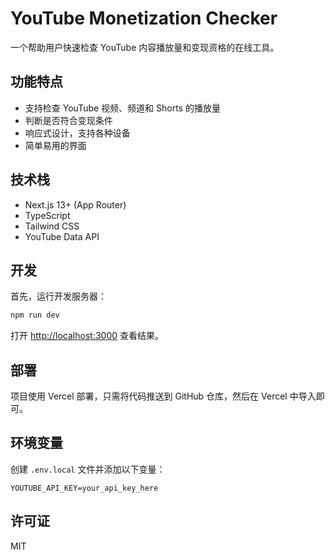 # YouTube Monetization Checker

一个帮助用户快速检查 YouTube 内容播放量和变现资格的在线工具。

## 功能特点

- 支持检查 YouTube 视频、频道和 Shorts 的播放量
- 判断是否符合变现条件
- 响应式设计，支持各种设备
- 简单易用的界面

## 技术栈

- Next.js 13+ (App Router)
- TypeScript
- Tailwind CSS
- YouTube Data API

## 开发

首先，运行开发服务器：

```bash
npm run dev
```

打开 [http://localhost:3000](http://localhost:3000) 查看结果。

## 部署

项目使用 Vercel 部署，只需将代码推送到 GitHub 仓库，然后在 Vercel 中导入即可。

## 环境变量

创建 `.env.local` 文件并添加以下变量：

```env
YOUTUBE_API_KEY=your_api_key_here
```

## 许可证

MIT 